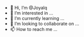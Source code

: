 - 👋 Hi, I’m @Joyalq
- 👀 I’m interested in ...
- 🌱 I’m currently learning ...
- 💞️ I’m looking to collaborate on ...
- 📫 How to reach me ...

<!---
Joyalq/Joyalq is a ✨ special ✨ repository because its `README.md` (this file) appears on your GitHub profile.
You can click the Preview link to take a look at your changes.
--->
